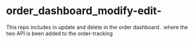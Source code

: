 # order_dashboard_modify-edit-
This repo includes in update and delete in the order dashboard . where the two API is been added to the order-tracking 
